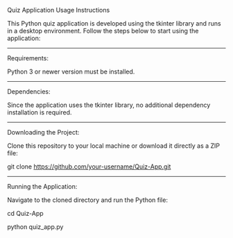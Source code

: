 Quiz Application Usage Instructions

This Python quiz application is developed using the tkinter library and runs in a desktop environment. Follow the steps below to start using the application:
*      *      *        *

Requirements:

Python 3 or newer version must be installed.
************

Dependencies:

Since the application uses the tkinter library, no additional dependency installation is required.
**********

Downloading the Project:

Clone this repository to your local machine or download it directly as a ZIP file:

git clone https://github.com/your-username/Quiz-App.git
************

Running the Application:

Navigate to the cloned directory and run the Python file:

cd Quiz-App

python quiz_app.py
